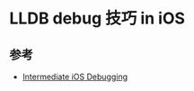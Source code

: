 # LLDB debug 技巧 in iOS

## 参考
- [Intermediate iOS Debugging](https://medium.com/@crafttang/intermediate-ios-debugging-53d33efdff)